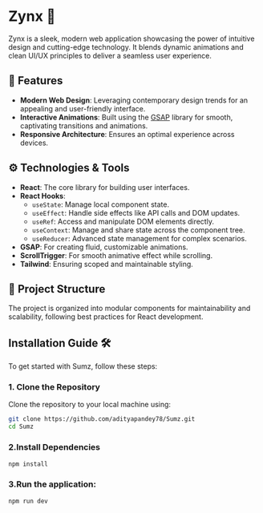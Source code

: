 # Zynx 🚀

Zynx is a sleek, modern web application showcasing the power of intuitive design and cutting-edge technology. It blends dynamic animations and clean UI/UX principles to deliver a seamless user experience.

## 🌟 Features

- **Modern Web Design**: Leveraging contemporary design trends for an appealing and user-friendly interface.
- **Interactive Animations**: Built using the [GSAP](https://gsap.com/) library for smooth, captivating transitions and animations.
- **Responsive Architecture**: Ensures an optimal experience across devices.

## ⚙️ Technologies & Tools

- **React**: The core library for building user interfaces.
- **React Hooks**:
  - `useState`: Manage local component state.
  - `useEffect`: Handle side effects like API calls and DOM updates.
  - `useRef`: Access and manipulate DOM elements directly.
  - `useContext`: Manage and share state across the component tree.
  - `useReducer`: Advanced state management for complex scenarios.
- **GSAP**: For creating fluid, customizable animations.  
- **ScrollTrigger**: For smooth animative effect while scrolling.
- **Tailwind**: Ensuring scoped and maintainable styling.

## 📂 Project Structure

The project is organized into modular components for maintainability and scalability, following best practices for React development.

## Installation Guide 🛠️

To get started with Sumz, follow these steps:

### 1. Clone the Repository
Clone the repository to your local machine using:
```bash
git clone https://github.com/adityapandey78/Sumz.git
cd Sumz
```

### 2.Install Dependencies
```bash
npm install
```

### 3.Run the application:  
```bash
npm run dev
```